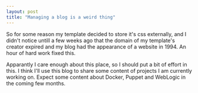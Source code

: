 ```yaml
---
layout: post
title: "Managing a blog is a weird thing"
---
```


So for some reason my template decided to store it's css externally, and I didn't notice untill a few weeks ago that the domain of my template's creator expired and my blog had the appearance of a website in 1994. An hour of hard work fixed this.

Apparantly I care enough about this place, so I should put a bit of effort in this. I think I'll use this blog to share some content of projects I am currently working on. Expect some content about Docker, Puppet and WebLogic in the coming few months.
